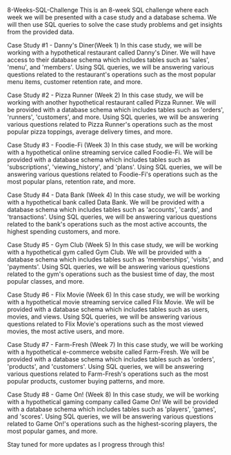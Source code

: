 8-Weeks-SQL-Challenge
This is an 8-week SQL challenge where each week we will be presented with a case study and a database schema. We will then use SQL queries to solve the case study problems and get insights from the provided data.

Case Study #1 - Danny's Diner(Week 1)
In this case study, we will be working with a hypothetical restaurant called Danny's Diner. We will have access to their database schema which includes tables such as 'sales', 'menu', and 'members'. Using SQL queries, we will be answering various questions related to the restaurant's operations such as the most popular menu items, customer retention rate, and more.

Case Study #2 - Pizza Runner (Week 2)
In this case study, we will be working with another hypothetical restaurant called Pizza Runner. We will be provided with a database schema which includes tables such as 'orders', 'runners', 'customers', and more. Using SQL queries, we will be answering various questions related to Pizza Runner's operations such as the most popular pizza toppings, average delivery times, and more.

Case Study #3 - Foodie-Fi (Week 3)
In this case study, we will be working with a hypothetical online streaming service called Foodie-Fi. We will be provided with a database schema which includes tables such as 'subscriptions', 'viewing_history', and 'plans'. Using SQL queries, we will be answering various questions related to Foodie-Fi's operations such as the most popular plans, retention rate, and more.

Case Study #4 - Data Bank (Week 4)
In this case study, we will be working with a hypothetical bank called Data Bank. We will be provided with a database schema which includes tables such as 'accounts', 'cards', and 'transactions'. Using SQL queries, we will be answering various questions related to the bank's operations such as the most active accounts, the highest spending customers, and more.

Case Study #5 - Gym Club (Week 5)
In this case study, we will be working with a hypothetical gym called Gym Club. We will be provided with a database schema which includes tables such as 'memberships', 'visits', and 'payments'. Using SQL queries, we will be answering various questions related to the gym's operations such as the busiest time of day, the most popular classes, and more.

Case Study #6 - Flix Movie (Week 6)
In this case study, we will be working with a hypothetical movie streaming service called Flix Movie. We will be provided with a database schema which includes tables such as users, movies, and views. Using SQL queries, we will be answering various questions related to Flix Movie's operations such as the most viewed movies, the most active users, and more.

Case Study #7 - Farm-Fresh (Week 7)
In this case study, we will be working with a hypothetical e-commerce website called Farm-Fresh. We will be provided with a database schema which includes tables such as 'orders', 'products', and 'customers'. Using SQL queries, we will be answering various questions related to Farm-Fresh's operations such as the most popular products, customer buying patterns, and more.

Case Study #8 - Game On! (Week 8)
In this case study, we will be working with a hypothetical gaming company called Game On! We will be provided with a database schema which includes tables such as 'players', 'games', and 'scores'. Using SQL queries, we will be answering various questions related to Game On!'s operations such as the highest-scoring players, the most popular games, and more.

Stay tuned for more updates as I progress through this!








